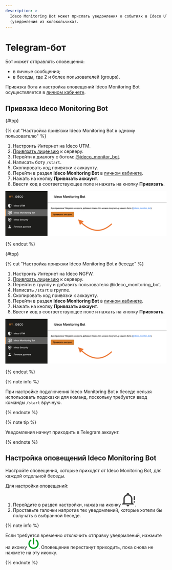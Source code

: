 ```yaml
---
description: >-
  Ideco Monitoring Bot может прислать уведомления о событиях в Ideco UTM
  (уведомления из колокольчика).
---
```


# Telegram-бот

Бот может отправлять оповещения:

* в личные сообщения;
* в беседы, где 2 и более пользователей (groups).

Привязка бота и настройка оповещений Ideco Monitoring Bot осуществляется в [личном кабинете](https://my.ideco.ru/).
## Привязка Ideco Monitоring Bot

{#top}

{% cut "Настройка привязки Ideco Monitoring Bot к одному пользователю" %}

1. Настроить Интернет на Ideco UTM.
2. [Привязать лицензию](../../service/license-management.md) к серверу.
3. Перейти к диалогу с ботом: [@ideco\_monitor\_bot](https://telegram.im/@ideco_monitor_bot).
4. Написать боту `/start`.
5. Скопировать код привязки к аккаунту.
6. Перейти в раздел **Ideco Monitoring Bot** в [личном кабинете](https://my.ideco.ru/#/ideco-monitoring-bot).
7. Нажать на кнопку **Привязать аккаунт**.
8. Ввести код в соответствующее поле и нажать на кнопку **Привязать**.

![](../../../_images/monitoring_bot_link.png)

{% endcut %}

{#top}

{% cut "Настройка привязки Ideco Monitoring Bot к беседе" %}

1. Настроить Интернет на Ideco NGFW.
2. [Привязать лицензию](../../service/license-management.md) к серверу.
3. Перейти в группу и добавить пользователя @ideco_monitoring_bot.
4. Написать `/start` в группе.
5. Скопировать код привязки к аккаунту.
6. Перейти в раздел **Ideco Monitoring Bot** в [личном кабинете](https://my.ideco.ru/#/ideco-monitoring-bot).
7. Нажать на кнопку **Привязать аккаунт**.
8. Ввести код в соответствующее поле и нажать на кнопку **Привязать**.

![](../../../_images/monitoring_bot_link.png)

{% endcut %}

{% note info %}

При настройке подключения Ideco Monitoring Bot к беседе нельзя использовать подсказки для команд, поскольку требуется ввод команды `/start` вручную.

{% endnote %}

{% note tip %}

Уведомления начнут приходить в Telegram аккаунт.

{% endnote %}

## Настройка оповещений Ideco Monitоring Bot

Настройте оповещения, которые приходят от Ideco Monitoring Bot, для каждой отдельной беседы.

Для настройки оповещений:
1. Перейдите в раздел настройки, нажав на иконку ![bot\_notification\_settings.svg](../../../_images/bot_notification_settings.svg).
2. Проставьте галочки напротив тех уведомлений, которые хотели бы получать в выбранной беседе.

{% note info %}

Если требуется временно отключить отправку уведомлений, нажмите на иконку ![bot\_notification\_shutdown.svg](../../../_images/bot_notification_shutdown.svg). Оповещение перестанут приходить, пока снова не нажмете на эту иконку.

{% endnote %}

